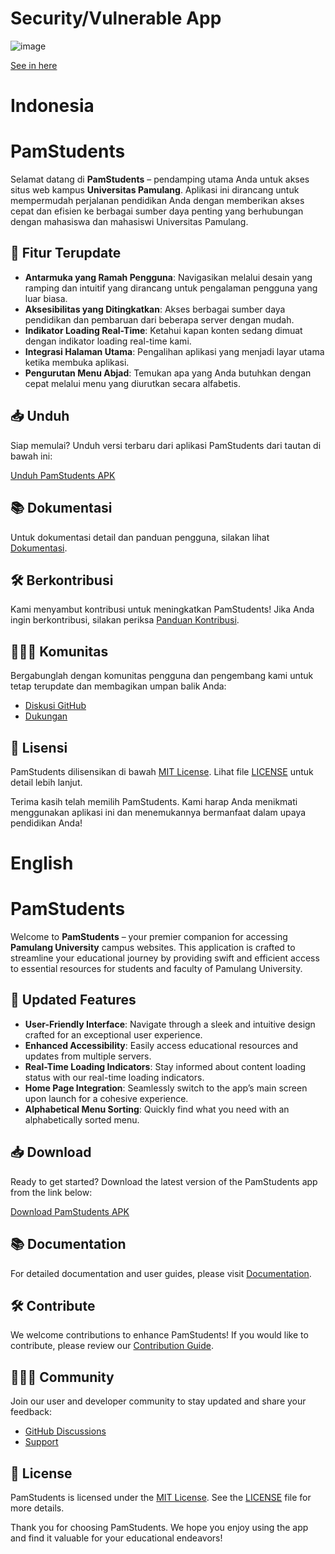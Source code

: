 # Security/Vulnerable App
![image](https://github.com/user-attachments/assets/a160f19a-19ed-451b-acb9-af0c4b144777)

[See in here](https://bevigil.com/report/com.example.pamstudents)

# Indonesia
# PamStudents

Selamat datang di **PamStudents** – pendamping utama Anda untuk akses situs web kampus **Universitas Pamulang**. Aplikasi ini dirancang untuk mempermudah perjalanan pendidikan Anda dengan memberikan akses cepat dan efisien ke berbagai sumber daya penting yang berhubungan dengan mahasiswa dan mahasiswi Universitas Pamulang.


## 🚀 Fitur Terupdate

- **Antarmuka yang Ramah Pengguna**: Navigasikan melalui desain yang ramping dan intuitif yang dirancang untuk pengalaman pengguna yang luar biasa.
- **Aksesibilitas yang Ditingkatkan**: Akses berbagai sumber daya pendidikan dan pembaruan dari beberapa server dengan mudah.
- **Indikator Loading Real-Time**: Ketahui kapan konten sedang dimuat dengan indikator loading real-time kami.
- **Integrasi Halaman Utama**: Pengalihan aplikasi yang menjadi layar utama ketika membuka aplikasi.
- **Pengurutan Menu Abjad**: Temukan apa yang Anda butuhkan dengan cepat melalui menu yang diurutkan secara alfabetis.

## 📥 Unduh

Siap memulai? Unduh versi terbaru dari aplikasi PamStudents dari tautan di bawah ini:

[Unduh PamStudents APK](https://github.com/Xnuvers007/pamstudents/releases/download/v1.3.0/Pam.Students.apk)

## 📚 Dokumentasi

Untuk dokumentasi detail dan panduan pengguna, silakan lihat [Dokumentasi](https://github.com/Xnuvers007/pamstudents/wiki).

## 🛠️ Berkontribusi

Kami menyambut kontribusi untuk meningkatkan PamStudents! Jika Anda ingin berkontribusi, silakan periksa [Panduan Kontribusi](https://github.com/Xnuvers007/pamstudents/blob/master/CONTRIBUTING.md).

## 🧑‍🤝‍🧑 Komunitas

Bergabunglah dengan komunitas pengguna dan pengembang kami untuk tetap terupdate dan membagikan umpan balik Anda:

- [Diskusi GitHub](https://github.com/Xnuvers007/pamstudents/discussions)
- [Dukungan](https://github.com/Xnuvers007/pamstudents/issues)

## 📝 Lisensi

PamStudents dilisensikan di bawah [MIT License](https://opensource.org/licenses/MIT). Lihat file [LICENSE](https://github.com/Xnuvers007/pamstudents/blob/master/LICENSE) untuk detail lebih lanjut.

Terima kasih telah memilih PamStudents. Kami harap Anda menikmati menggunakan aplikasi ini dan menemukannya bermanfaat dalam upaya pendidikan Anda!

#
# English
# PamStudents

Welcome to **PamStudents** – your premier companion for accessing **Pamulang University** campus websites. This application is crafted to streamline your educational journey by providing swift and efficient access to essential resources for students and faculty of Pamulang University.

## 🚀 Updated Features

- **User-Friendly Interface**: Navigate through a sleek and intuitive design crafted for an exceptional user experience.
- **Enhanced Accessibility**: Easily access educational resources and updates from multiple servers.
- **Real-Time Loading Indicators**: Stay informed about content loading status with our real-time loading indicators.
- **Home Page Integration**: Seamlessly switch to the app’s main screen upon launch for a cohesive experience.
- **Alphabetical Menu Sorting**: Quickly find what you need with an alphabetically sorted menu.

## 📥 Download

Ready to get started? Download the latest version of the PamStudents app from the link below:

[Download PamStudents APK](https://github.com/Xnuvers007/pamstudents/releases/download/v1.3.0/Pam.Students.apk)

## 📚 Documentation

For detailed documentation and user guides, please visit [Documentation](https://github.com/Xnuvers007/pamstudents/wiki).

## 🛠️ Contribute

We welcome contributions to enhance PamStudents! If you would like to contribute, please review our [Contribution Guide](https://github.com/Xnuvers007/pamstudents/blob/master/CONTRIBUTING.md).

## 🧑‍🤝‍🧑 Community

Join our user and developer community to stay updated and share your feedback:

- [GitHub Discussions](https://github.com/Xnuvers007/pamstudents/discussions)
- [Support](https://github.com/Xnuvers007/pamstudents/issues)

## 📝 License

PamStudents is licensed under the [MIT License](https://opensource.org/licenses/MIT). See the [LICENSE](https://github.com/Xnuvers007/pamstudents/blob/master/LICENSE) file for more details.

Thank you for choosing PamStudents. We hope you enjoy using the app and find it valuable for your educational endeavors!
